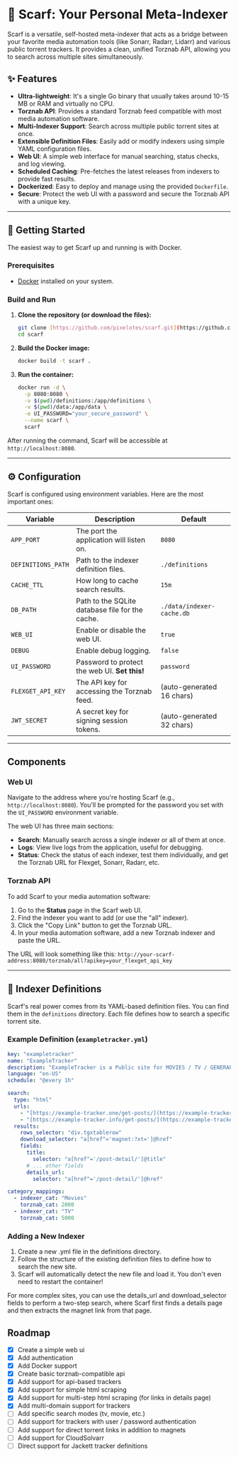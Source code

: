 # 🧣 Scarf: Your Personal Meta-Indexer

Scarf is a versatile, self-hosted meta-indexer that acts as a bridge between your favorite media automation tools (like Sonarr, Radarr, Lidarr) and various public torrent trackers. 
It provides a clean, unified Torznab API, allowing you to search across multiple sites simultaneously.

## ✨ Features

* **Ultra-lightweight**: It's a single Go binary that usually takes around 10-15 MB or RAM and virtually no CPU.
* **Torznab API**: Provides a standard Torznab feed compatible with most media automation software.
* **Multi-Indexer Support**: Search across multiple public torrent sites at once.
* **Extensible Definition Files**: Easily add or modify indexers using simple YAML configuration files.
* **Web UI**: A simple web interface for manual searching, status checks, and log viewing.
* **Scheduled Caching**: Pre-fetches the latest releases from indexers to provide fast results.
* **Dockerized**: Easy to deploy and manage using the provided `Dockerfile`.
* **Secure**: Protect the web UI with a password and secure the Torznab API with a unique key.

---

## 🚀 Getting Started

The easiest way to get Scarf up and running is with Docker.

### Prerequisites

* [Docker](https://docs.docker.com/get-docker/) installed on your system.

### Build and Run

1.  **Clone the repository (or download the files):**
    ```bash
    git clone [https://github.com/pixelotes/scarf.git](https://github.com/pixelotes/scarf.git)
    cd scarf
    ```

2.  **Build the Docker image:**
    ```bash
    docker build -t scarf .
    ```

3.  **Run the container:**
    ```bash
    docker run -d \
      -p 8080:8080 \
      -v $(pwd)/definitions:/app/definitions \
      -v $(pwd)/data:/app/data \
      -e UI_PASSWORD="your_secure_password" \
      --name scarf \
      scarf
    ```

After running the command, Scarf will be accessible at `http://localhost:8080`.

---

## ⚙️ Configuration

Scarf is configured using environment variables. Here are the most important ones:

| Variable          | Description                                                                 | Default                      |
| ----------------- | --------------------------------------------------------------------------- | ---------------------------- |
| `APP_PORT`        | The port the application will listen on.                                    | `8080`                       |
| `DEFINITIONS_PATH`| Path to the indexer definition files.                                       | `./definitions`              |
| `CACHE_TTL`       | How long to cache search results.                                           | `15m`                        |
| `DB_PATH`         | Path to the SQLite database file for the cache.                             | `./data/indexer-cache.db`    |
| `WEB_UI`          | Enable or disable the web UI.                                               | `true`                       |
| `DEBUG`           | Enable debug logging.                                                       | `false`                      |
| `UI_PASSWORD`     | Password to protect the web UI. **Set this!** | `password`                   |
| `FLEXGET_API_KEY` | The API key for accessing the Torznab feed.                                 | (auto-generated 16 chars)    |
| `JWT_SECRET`      | A secret key for signing session tokens.                                    | (auto-generated 32 chars)    |

---

##  Components

### Web UI

Navigate to the address where you're hosting Scarf (e.g., `http://localhost:8080`). You'll be prompted for the password you set with the `UI_PASSWORD` environment variable.

The web UI has three main sections:

* **Search**: Manually search across a single indexer or all of them at once.
* **Logs**: View live logs from the application, useful for debugging.
* **Status**: Check the status of each indexer, test them individually, and get the Torznab URL for Flexget, Sonarr, Radarr, etc.

### Torznab API

To add Scarf to your media automation software:

1.  Go to the **Status** page in the Scarf web UI.
2.  Find the indexer you want to add (or use the "all" indexer).
3.  Click the "Copy Link" button to get the Torznab URL.
4.  In your media automation software, add a new Torznab indexer and paste the URL.

The URL will look something like this: `http://your-scarf-address:8080/torznab/all?apikey=your_flexget_api_key`

---

## 🧩 Indexer Definitions

Scarf's real power comes from its YAML-based definition files. You can find them in the `definitions` directory. Each file defines how to search a specific torrent site.

### Example Definition (`exampletracker.yml`)

```yaml
key: "exampletracker"
name: "ExampleTracker"
description: "ExampleTracker is a Public site for MOVIES / TV / GENERAL"
language: "en-US"
schedule: "@every 1h"

search:
  type: "html"
  urls:
    - "[https://example-tracker.one/get-posts/](https://example-tracker.one/get-posts/){{if .Query}}keywords:{{.Query}}{{end}}"
    - "[https://example-tracker.info/get-posts/](https://example-tracker.one/get-posts/){{if .Query}}keywords:{{.Query}}{{end}}"
  results:
    rows_selector: "div.tgxtablerow"
    download_selector: "a[href^='magnet:?xt=']@href"
    fields:
      title:
        selector: "a[href^='/post-detail/']@title"
      # ... other fields
      details_url:
        selector: "a[href^='/post-detail/']@href"

category_mappings:
  - indexer_cat: "Movies"
    torznab_cat: 2000
  - indexer_cat: "TV"
    torznab_cat: 5000
```

### Adding a New Indexer
1. Create a new .yml file in the definitions directory.
2. Follow the structure of the existing definition files to define how to search the new site.
3. Scarf will automatically detect the new file and load it. You don't even need to restart the container!

For more complex sites, you can use the details_url and download_selector fields to perform a two-step search, where Scarf first finds a details page and then extracts the magnet link from that page.


## Roadmap

- [X] Create a simple web ui
- [X] Add authentication
- [X] Add Docker support
- [X] Create basic torznab-compatible api
- [X] Add support for api-based trackers
- [X] Add support for simple html scraping
- [X] Add support for multi-step html scraping (for links in details page)
- [X] Add multi-domain support for trackers
- [ ] Add specific search modes (tv, movie, etc.)
- [ ] Add support for trackers with user / password authentication
- [ ] Add support for direct torrent links in addition to magnets
- [ ] Add support for CloudSolvarr
- [ ] Direct support for Jackett tracker definitions
